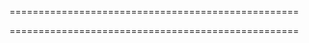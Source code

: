 ==================================================

<!-- 
    *********************
    Laravel Mix + vu js2 
    *********************

    1. Structure Learning 
    2. Use of axios
    3. how to use Component in App.js file 
    

 -->
==================================================